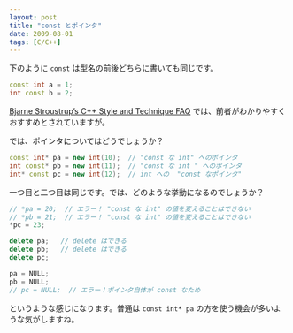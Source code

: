 ```yaml
---
layout: post
title: "const とポインタ"
date: 2009-08-01
tags: [C/C++]
---
```


下のように `const` は型名の前後どちらに書いても同じです。

```cpp
const int a = 1;
int const b = 2;
```

[Bjarne Stroustrup&#8217;s C++ Style and Technique FAQ](http://www.research.att.com/~bs/bs_faq2.html#constplacement) では、前者がわかりやすくおすすめとされていますが。

では、ポインタについてはどうでしょうか？

```cpp
const int* pa = new int(10);  // "const な int" へのポインタ
int const* pb = new int(11);  // "const な int " へのポインタ
int* const pc = new int(12);  // int への  "const なポインタ"
```

一つ目と二つ目は同じです。では、どのような挙動になるのでしょうか？

```cpp
// *pa = 20;  // エラー！ "const な int" の値を変えることはできない
// *pb = 21;  // エラー！ "const な int" の値を変えることはできない
*pc = 23;

delete pa;   // delete はできる
delete pb;   // delete はできる
delete pc;

pa = NULL;
pb = NULL;
// pc = NULL;  // エラー！ポインタ自体が const なため
```

というような感じになります。普通は `const int* pa` の方を使う機会が多いような気がしますね。
